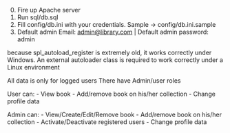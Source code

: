 0. Fire up Apache server
1. Run sql/db.sql
2. Fill config/db.ini with your credentials. Sample -> config/db.ini.sample
3. Default admin Email: admin@library.com | Default admin password: admin

because spl_autoload_register is extremely old, it works correctly under Windows. An external autoloader class is required to work correctly under a Linux environment

All data is only for logged users
There have Admin/user roles

User can:
	- View book
	- Add/remove book on his/her collection
	- Change profile data
	
Admin can:
	- View/Create/Edit/Remove book
	- Add/remove book on his/her collection
	- Activate/Deactivate registered users
	- Change profile data